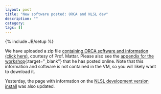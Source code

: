 ```yaml
---
layout: post
title: "New software posted: ORCA and NLSL dev"
description: ""
category: 
tags: []
---
```

{% include JB/setup %}

We have uploaded a zip file [containing ORCA software and information (click here)](https://cornell.box.com/shared/static/h51z9sb9rqpzgouf0qqp3xqwnwcyxsq5.zip), courtesy of Prof. Mattar.
Please also see the [appendix for the workshop](https://cornell.box.com/s/h51z9sb9rqpzgouf0qqp3xqwnwcyxsq5){:target="_blank"} that he has posted online.
Note that this information and software is not contained in the VM, so you will likely want to download it.

Yesterday, the page with information on the [NLSL development version install]({{site.url}}/Software/NLSL.html) was also updated.

